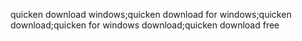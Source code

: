 quicken download windows;quicken download for windows;quicken download;quicken for windows download;quicken download free
